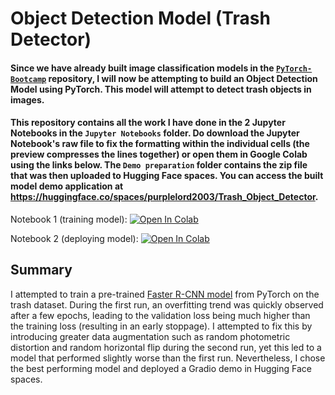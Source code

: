 # Object Detection Model (Trash Detector)

#### Since we have already built image classification models in the [`PyTorch-Bootcamp`](https://github.com/purplelord2003/PyTorch-Bootcamp) repository, I will now be attempting to build an Object Detection Model using PyTorch. This model will attempt to detect trash objects in images.

#### This repository contains all the work I have done in the 2 Jupyter Notebooks in the `Jupyter Notebooks` folder. Do download the Jupyter Notebook's raw file to fix the formatting within the individual cells (the preview compresses the lines together) or open them in Google Colab using the links below. The `Demo preparation` folder contains the zip file that was then uploaded to Hugging Face spaces. You can access the built model demo application at https://huggingface.co/spaces/purplelord2003/Trash_Object_Detector.

Notebook 1 (training model):
<a target="_blank" href="https://colab.research.google.com/github/purplelord2003/Object-Detection-Model/blob/main/Jupyter%20Notebooks/Trash_Object_Detection_Model.ipynb">
  <img src="https://colab.research.google.com/assets/colab-badge.svg" alt="Open In Colab"/>
</a>

Notebook 2 (deploying model):
<a target="_blank" href="https://colab.research.google.com/github/purplelord2003/Object-Detection-Model/blob/main/Jupyter%20Notebooks/Trash_Object_Detection_Model_Deployment.ipynb">
  <img src="https://colab.research.google.com/assets/colab-badge.svg" alt="Open In Colab"/>
</a>

## Summary
I attempted to train a pre-trained [Faster R-CNN model](https://pytorch.org/vision/stable/models/faster_rcnn.html) from PyTorch on the trash dataset. During the first run, an overfitting trend was quickly observed after a few epochs, leading to the validation loss being much higher than the training loss (resulting in an early stoppage). I attempted to fix this by introducing greater data augmentation such as random photometric distortion and random horizontal flip during the second run, yet this led to a model that performed slightly worse than the first run. Nevertheless, I chose the best performing model and deployed a Gradio demo in Hugging Face spaces. 

